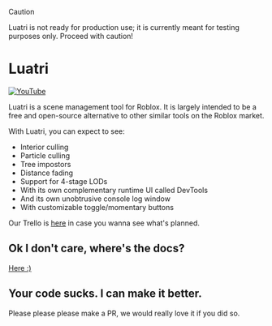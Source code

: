 > [!CAUTION]
> Luatri is not ready for production use; it is currently meant for testing purposes only. Proceed with caution!

# Luatri

[![YouTube](http://i.ytimg.com/vi/vnCQPsnyepw/hqdefault.jpg)](https://www.youtube.com/watch?v=vnCQPsnyepw)

Luatri is a scene management tool for Roblox. It is largely intended to be a free and open-source alternative to other similar tools on the Roblox market.

With Luatri, you can expect to see:

- Interior culling
- Particle culling
- Tree impostors
- Distance fading
- Support for 4-stage LODs
- With its own complementary runtime UI called DevTools
- And its own unobtrusive console log window
- With customizable toggle/momentary buttons

Our Trello is [here](https://trello.com/b/Yaz2aodH/vistools) in case you wanna see what's planned.

## Ok I don't care, where's the docs?

[Here :)](https://opticworks.github.io/)

## Your code sucks. I can make it better.

Please please please make a PR, we would really love it if you did so.

